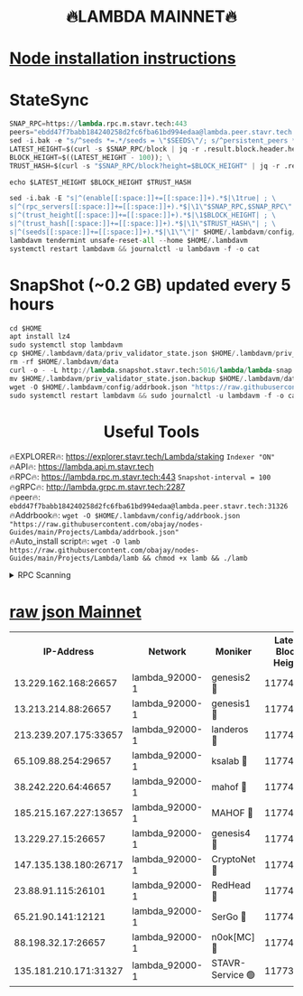 <h1 align="center"> 🔥LAMBDA MAINNET🔥</h1>


[Node installation instructions](https://github.com/obajay/nodes-Guides/tree/main/Projects/Lambda)
=


# StateSync
```python
SNAP_RPC=https://lambda.rpc.m.stavr.tech:443
peers="ebdd47f7babb184240258d2fc6fba61bd994edaa@lambda.peer.stavr.tech:31326" 
sed -i.bak -e "s/^seeds *=.*/seeds = \"$SEEDS\"/; s/^persistent_peers *=.*/persistent_peers = \"$PEERS\"/" $HOME/.lambdavm/config/config.toml
LATEST_HEIGHT=$(curl -s $SNAP_RPC/block | jq -r .result.block.header.height); \
BLOCK_HEIGHT=$((LATEST_HEIGHT - 100)); \
TRUST_HASH=$(curl -s "$SNAP_RPC/block?height=$BLOCK_HEIGHT" | jq -r .result.block_id.hash)

echo $LATEST_HEIGHT $BLOCK_HEIGHT $TRUST_HASH

sed -i.bak -E "s|^(enable[[:space:]]+=[[:space:]]+).*$|\1true| ; \
s|^(rpc_servers[[:space:]]+=[[:space:]]+).*$|\1\"$SNAP_RPC,$SNAP_RPC\"| ; \
s|^(trust_height[[:space:]]+=[[:space:]]+).*$|\1$BLOCK_HEIGHT| ; \
s|^(trust_hash[[:space:]]+=[[:space:]]+).*$|\1\"$TRUST_HASH\"| ; \
s|^(seeds[[:space:]]+=[[:space:]]+).*$|\1\"\"|" $HOME/.lambdavm/config/config.toml
lambdavm tendermint unsafe-reset-all --home $HOME/.lambdavm
systemctl restart lambdavm && journalctl -u lambdavm -f -o cat

```
# SnapShot (~0.2 GB) updated every 5 hours
```python
cd $HOME
apt install lz4
sudo systemctl stop lambdavm
cp $HOME/.lambdavm/data/priv_validator_state.json $HOME/.lambdavm/priv_validator_state.json.backup
rm -rf $HOME/.lambdavm/data
curl -o - -L http://lambda.snapshot.stavr.tech:5016/lambda/lambda-snap.tar.lz4 | lz4 -c -d - | tar -x -C $HOME/.lambdavm --strip-components 2
mv $HOME/.lambdavm/priv_validator_state.json.backup $HOME/.lambdavm/data/priv_validator_state.json
wget -O $HOME/.lambdavm/config/addrbook.json "https://raw.githubusercontent.com/obajay/nodes-Guides/main/Projects/Lambda/addrbook.json"
sudo systemctl restart lambdavm && sudo journalctl -u lambdavm -f -o cat
```
 <h1 align="center"> Useful Tools</h1>

🔥EXPLORER🔥:      https://explorer.stavr.tech/Lambda/staking	        `Indexer "ON"` \
🔥API🔥: 			 		 https://lambda.api.m.stavr.tech \
🔥RPC🔥:           https://lambda.rpc.m.stavr.tech:443	              `Snapshot-interval = 100` \
🔥gRPC🔥:          http://lambda.grpc.m.stavr.tech:2287 \
🔥peer🔥:					 `ebdd47f7babb184240258d2fc6fba61bd994edaa@lambda.peer.stavr.tech:31326` \
🔥Addrbook🔥:    ```wget -O $HOME/.lambdavm/config/addrbook.json "https://raw.githubusercontent.com/obajay/nodes-Guides/main/Projects/Lambda/addrbook.json"``` \
🔥Auto_install script🔥: ```wget -O lamb https://raw.githubusercontent.com/obajay/nodes-Guides/main/Projects/Lambda/lamb && chmod +x lamb && ./lamb```


<details>
<summary>RPC Scanning</summary>

<h2 align="center"> We scan nodes in real time every 4 hours. And we provide the final result of RPC endpoints.
We cannot influence the operation of these nodes in any way. </h2>


```python
If Voting Power is higher than 0 --> then the Node is a validator of the network and may be subject to attack and be a potential threat to the chain.
```
```python
We marked such validators with a red symbol
```

</details>

[raw json Mainnet](https://rpc-check.lambm.stavr.tech/lambm/rpc-lambm-result.json)
=


<table><tr><th>IP-Address</th><th>Network</th><th>Moniker</th><th>Latest Block Height</th><th>Earliest Block Height</th><th>Catching Up</th><th>Tx Index</th><th>Voting Power</th><th>Scan Time</th></tr><tr><td>13.229.162.168:26657</td><td>lambda_92000-1</td><td>genesis2 🔴</td><td>11774607</td><td>1</td><td>False</td><td>on</td><td>16891700</td><td>2024-02-18T05:31:21.984141125UTC</td></tr><tr><td>13.213.214.88:26657</td><td>lambda_92000-1</td><td>genesis1 🔴</td><td>11774609</td><td>1</td><td>False</td><td>on</td><td>107835</td><td>2024-02-18T05:31:26.878770972UTC</td></tr><tr><td>213.239.207.175:33657</td><td>lambda_92000-1</td><td>landeros 🔴</td><td>11774605</td><td>8136001</td><td>False</td><td>off</td><td>1855506</td><td>2024-02-18T05:31:14.256508488UTC</td></tr><tr><td>65.109.88.254:29657</td><td>lambda_92000-1</td><td>ksalab 🔴</td><td>11774609</td><td>8715001</td><td>False</td><td>on</td><td>510465</td><td>2024-02-18T05:31:29.956062233UTC</td></tr><tr><td>38.242.220.64:46657</td><td>lambda_92000-1</td><td>mahof 🔴</td><td>11774609</td><td>10131001</td><td>False</td><td>off</td><td>770350</td><td>2024-02-18T05:31:34.685593496UTC</td></tr><tr><td>185.215.167.227:13657</td><td>lambda_92000-1</td><td>MAHOF 🔴</td><td>11774608</td><td>10134001</td><td>False</td><td>on</td><td>2051510</td><td>2024-02-18T05:31:25.620869875UTC</td></tr><tr><td>13.229.27.15:26657</td><td>lambda_92000-1</td><td>genesis4 🔴</td><td>11774608</td><td>11043001</td><td>False</td><td>on</td><td>9665448</td><td>2024-02-18T05:31:25.326784460UTC</td></tr><tr><td>147.135.138.180:26717</td><td>lambda_92000-1</td><td>CryptoNet 🔴</td><td>11774609</td><td>11383001</td><td>False</td><td>off</td><td>775298</td><td>2024-02-18T05:31:27.176845133UTC</td></tr><tr><td>23.88.91.115:26101</td><td>lambda_92000-1</td><td>RedHead 🔴</td><td>11774605</td><td>11674605</td><td>False</td><td>off</td><td>553202</td><td>2024-02-18T05:31:14.529569843UTC</td></tr><tr><td>65.21.90.141:12121</td><td>lambda_92000-1</td><td>SerGo 🔴</td><td>11774609</td><td>11674609</td><td>False</td><td>off</td><td>10612129</td><td>2024-02-18T05:31:34.403238728UTC</td></tr><tr><td>88.198.32.17:26657</td><td>lambda_92000-1</td><td>n0ok[MC] 🔴</td><td>11774611</td><td>11674611</td><td>False</td><td>off</td><td>1578630</td><td>2024-02-18T05:31:37.676114189UTC</td></tr><tr><td>135.181.210.171:31327</td><td>lambda_92000-1</td><td>STAVR-Service 🟢</td><td>11773310</td><td>11771901</td><td>False</td><td>on</td><td>0</td><td>2024-02-18T05:31:29.595809513UTC</td></tr></table>
